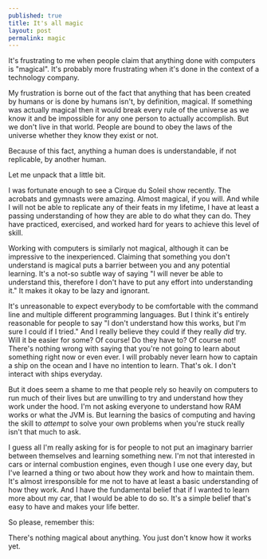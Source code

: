 ```yaml
---
published: true
title: It's all magic
layout: post
permalink: magic
---
```

It's frustrating to me when people claim that anything done with computers is "magical". It's probably more frustrating when it's done in the context of a technology company.

My frustration is borne out of the fact that anything that has been created by humans or is done by humans isn't, by definition, magical. If something was actually magical then it would break every rule of the universe as we know it and be impossible for any one person to actually accomplish. But we don't live in that world. People are bound to obey the laws of the universe whether they know they exist or not.

Because of this fact, anything a human does is understandable, if not replicable, by another human.

Let me unpack that a little bit.

I was fortunate enough to see a Cirque du Soleil show recently. The acrobats and gymnasts were amazing. Almost magical, if you will. And while I will not be able to replicate any of their feats in my lifetime, I have at least a passing understanding of how they are able to do what they can do. They have practiced, exercised, and worked hard for years to achieve this level of skill.

Working with computers is similarly not magical, although it can be impressive to the inexperienced. Claiming that something you don't understand is magical puts a barrier between you and any potential learning. It's a not-so subtle way of saying "I will never be able to understand this, therefore I don't have to put any effort into understanding it." It makes it okay to be lazy and ignorant.

It's unreasonable to expect everybody to be comfortable with the command line and multiple different programming languages. But I think it's entirely reasonable for people to say "I don't understand how this works, but I'm sure I could if I tried." And I really believe they could if they really *did* try. Will it be easier for some? Of course! Do they have to? Of course not! There's nothing wrong with saying that you're not going to learn about something right now or even ever. I will probably never learn how to captain a ship on the ocean and I have no intention to learn. That's ok. I don't interact with ships everyday.

But it does seem a shame to me that people rely so heavily on computers to run much of their lives but are unwilling to try and understand how they work under the hood. I'm not asking everyone to understand how RAM works or what the JVM is. But learning the basics of computing and having the skill to _attempt_ to solve your own problems when you're stuck really isn't that much to ask.

I guess all I'm really asking for is for people to not put an imaginary barrier between themselves and learning something new. I'm not that interested in cars or internal combustion engines, even though I use one every day, but I've learned a thing or two about how they work and how to maintain them. It's almost irresponsible for me not to have at least a basic understanding of how they work. And I have the fundamental belief that if I wanted to learn more about my car, that I would be able to do so. It's a simple belief that's easy to have and makes your life better.

So please, remember this:

There's nothing magical about anything. You just don't know how it works yet.
